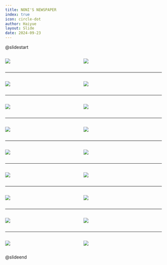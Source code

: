 ```yaml
---
title: NONI'S NEWSPAPER
index: true
icon: circle-dot
author: Haiyue
layout: Slide
date: 2024-09-23
---
```

 
@slidestart

<div style="display:flex">
<div style="flex:1">

![](/reading/english/Level-U/NONI'S%20NEWSPAPER/001.webp)
</div>
<div style="flex:1">

![](/reading/english/Level-U/NONI'S%20NEWSPAPER/002.webp)
</div>
</div>

---

<div style="display:flex">
<div style="flex:1">

![](/reading/english/Level-U/NONI'S%20NEWSPAPER/003.webp)
</div>
<div style="flex:1">

![](/reading/english/Level-U/NONI'S%20NEWSPAPER/004.webp)
</div>
</div>

---

<div style="display:flex">
<div style="flex:1">

![](/reading/english/Level-U/NONI'S%20NEWSPAPER/005.webp)
</div>
<div style="flex:1">

![](/reading/english/Level-U/NONI'S%20NEWSPAPER/006.webp)
</div>
</div>

---

<div style="display:flex">
<div style="flex:1">

![](/reading/english/Level-U/NONI'S%20NEWSPAPER/007.webp)
</div>
<div style="flex:1">

![](/reading/english/Level-U/NONI'S%20NEWSPAPER/008.webp)
</div>
</div>

---

<div style="display:flex">
<div style="flex:1">

![](/reading/english/Level-U/NONI'S%20NEWSPAPER/009.webp)
</div>
<div style="flex:1">

![](/reading/english/Level-U/NONI'S%20NEWSPAPER/010.webp)
</div>
</div>

---

<div style="display:flex">
<div style="flex:1">

![](/reading/english/Level-U/NONI'S%20NEWSPAPER/011.webp)
</div>
<div style="flex:1">

![](/reading/english/Level-U/NONI'S%20NEWSPAPER/012.webp)
</div>
</div>

---

<div style="display:flex">
<div style="flex:1">

![](/reading/english/Level-U/NONI'S%20NEWSPAPER/013.webp)
</div>
<div style="flex:1">

![](/reading/english/Level-U/NONI'S%20NEWSPAPER/014.webp)
</div>
</div>

---

<div style="display:flex">
<div style="flex:1">

![](/reading/english/Level-U/NONI'S%20NEWSPAPER/015.webp)
</div>
<div style="flex:1">

![](/reading/english/Level-U/NONI'S%20NEWSPAPER/016.webp)
</div>
</div>

---

<div style="display:flex">
<div style="flex:1">

![](/reading/english/Level-U/NONI'S%20NEWSPAPER/017.webp)
</div>
<div style="flex:1">

![](/reading/english/Level-U/NONI'S%20NEWSPAPER/018.webp)
</div>
</div>

@slideend